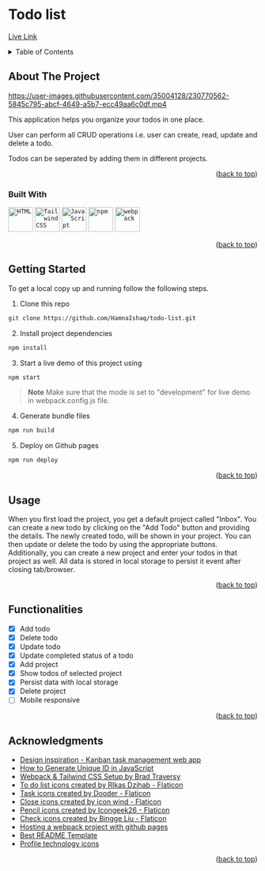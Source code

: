 <a name="readme-top"></a>

# Todo list

[Live Link](https://hamnaishaq.github.io/todo-list/)

<!-- TABLE OF CONTENTS -->
<details>
  <summary>Table of Contents</summary>
  <ol>
    <li>
      <a href="#about-the-project">About The Project</a>
      <ul>
        <li><a href="#built-with">Built With</a></li>
      </ul>
    </li>
    <li><a href="#getting-started">Getting Started</a></li>
    <li><a href="#usage">Usage</a></li>
    <li><a href="#functionalities">Functionalities</a></li>
    <li><a href="#acknowledgments">Acknowledgments</a></li>
  </ol>
</details>

<!-- ABOUT THE PROJECT -->

## About The Project

https://user-images.githubusercontent.com/35004128/230770562-5845c795-abcf-4649-a5b7-ecc49aa6c0df.mp4

This application helps you organize your todos in one place.

User can perform all CRUD operations i.e. user can create, read, update and delete a todo.

Todos can be seperated by adding them in different projects.

<p align="right">(<a href="#readme-top">back to top</a>)</p>

### Built With

<div>
	<code><img height="50" src="https://user-images.githubusercontent.com/25181517/192158954-f88b5814-d510-4564-b285-dff7d6400dad.png" alt="HTML" title="HTML" /></code>
	<code><img height="50" src="https://user-images.githubusercontent.com/25181517/202896760-337261ed-ee92-4979-84c4-d4b829c7355d.png" alt="Tailwind CSS" title="Tailwind CSS" /></code>
	<code><img height="50" src="https://user-images.githubusercontent.com/25181517/117447155-6a868a00-af3d-11eb-9cfe-245df15c9f3f.png" alt="JavaScript" title="JavaScript" /></code>
	<code><img height="50" src="https://user-images.githubusercontent.com/25181517/121401671-49102800-c959-11eb-9f6f-74d49a5e1774.png" alt="npm" title="npm" /></code>
	<code><img height="50" src="https://user-images.githubusercontent.com/25181517/187955008-981340e6-b4cc-441b-80cf-7a5e94d29e7e.png" alt="webpack" title="webpack" /></code>
</div>

<p align="right">(<a href="#readme-top">back to top</a>)</p>

<!-- GETTING STARTED -->

## Getting Started

To get a local copy up and running follow the following steps.

1. Clone this repo

```sh
git clone https://github.com/HamnaIshaq/todo-list.git
```

2. Install project dependencies

```sh
npm install
```

3. Start a live demo of this project using

```sh
npm start
```

> **Note**
> Make sure that the mode is set to "development" for live demo in webpack.config.js file.

4. Generate bundle files

```sh
npm run build
```

5. Deploy on Github pages

```sh
npm run deploy
```

<p align="right">(<a href="#readme-top">back to top</a>)</p>

<!-- USAGE -->

## Usage

When you first load the project, you get a default project called "Inbox".
You can create a new todo by clicking on the "Add Todo" button and providing the details. The newly created todo, will be shown in your project. You can then update or delete the todo by using the appropriate buttons. Additionally, you can create a new project and enter your todos in that project as well. All data is stored in local storage to persist it event after closing tab/browser.

<p align="right">(<a href="#readme-top">back to top</a>)</p>

<!-- FUNCTIONALITIES -->

## Functionalities

- [x] Add todo
- [x] Delete todo
- [x] Update todo
- [x] Update completed status of a todo
- [x] Add project
- [x] Show todos of selected project
- [x] Persist data with local storage
- [x] Delete project
- [ ] Mobile responsive

<p align="right">(<a href="#readme-top">back to top</a>)</p>

<!-- ACKNOWLEDGMENTS -->

## Acknowledgments

- [Design inspiration - Kanban task management web app](https://www.frontendmentor.io/challenges/kanban-task-management-web-app-wgQLt-HlbB)
- [How to Generate Unique ID in JavaScript](https://dev.to/rahmanfadhil/how-to-generate-unique-id-in-javascript-1b13)
- [Webpack & Tailwind CSS Setup by Brad Traversy](https://gist.github.com/bradtraversy/1c93938c1fe4f10d1e5b0532ae22e16a)
- [To do list icons created by RIkas Dzihab - Flaticon](https://www.flaticon.com/free-icons/to-do-list)
- [Task icons created by Dooder - Flaticon](https://www.flaticon.com/free-icons/task)
- [Close icons created by icon wind - Flaticon](https://www.flaticon.com/free-icons/close)
- [Pencil icons created by Icongeek26 - Flaticon](https://www.flaticon.com/free-icons/pencil)
- [Check icons created by Bingge Liu - Flaticon](https://www.flaticon.com/free-icons/check)
- [Hosting a webpack project with github pages](https://www.learnhowtoprogram.com/intermediate-javascript/team-week/hosting-a-webpack-project-with-gh-pages)
- [Best README Template](https://github.com/othneildrew/Best-README-Template)
- [Profile technology icons](https://github.com/marwin1991/profile-technology-icons)

<p align="right">(<a href="#readme-top">back to top</a>)</p>
